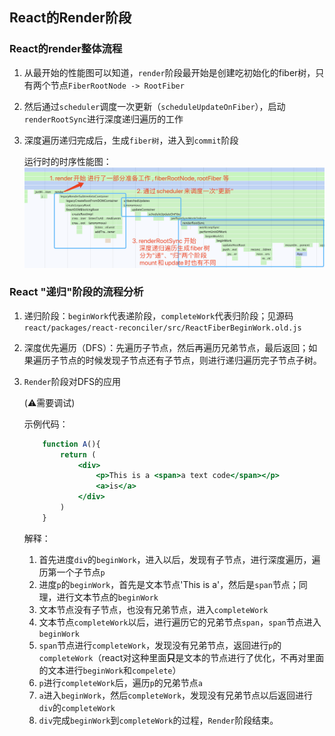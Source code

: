 ## React的Render阶段

### React的render整体流程

1. 从最开始的性能图可以知道，`render`阶段最开始是创建吃初始化的fiber树，只有两个节点`FiberRootNode -> RootFiber`

2. 然后通过`scheduler`调度一次更新（`scheduleUpdateOnFiber`），启动`renderRootSync`进行深度递归遍历的工作

3. 深度遍历递归完成后，生成`fiber树`，进入到`commit`阶段

    运行时的时序性能图：
    ![Render阶段流程简介](./Render阶段流程简介.png)

### React "递归"阶段的流程分析

1. 递归阶段：`beginWork`代表递阶段，`completeWork`代表归阶段；见源码`react/packages/react-reconciler/src/ReactFiberBeginWork.old.js`

2. 深度优先遍历（DFS）：先遍历子节点，然后再遍历兄弟节点，最后返回；如果遍历子节点的时候发现子节点还有子节点，则进行递归遍历完子节点子树。

3. `Render`阶段对DFS的应用

    (:warning:需要调试)

    示例代码：
    ```jsx
        function A(){
            return (
                <div>
                    <p>This is a <span>a text code</span></p>
                    <a>is</a>
                </div>
            )
        }
    ```

    解释：
    1. 首先进度`div`的`beginWork`，进入以后，发现有子节点，进行深度遍历，遍历第一个子节点`p`
    2. 进度`p`的`beginWork`，首先是文本节点'This is a'，然后是`span`节点；同理，进行文本节点的`beginWork`
    3. 文本节点没有子节点，也没有兄弟节点，进入`completeWork`
    4. 文本节点`completeWork`以后，进行遍历它的兄弟节点`span`，`span`节点进入`beginWork`
    5. `span`节点进行`completeWork`，发现没有兄弟节点，返回进行`p`的`completeWork`（react对这种里面**只**是文本的节点进行了优化，不再对里面的文本进行`beginWork`和`compelete`）
    6. `p`进行`completeWork`后，遍历`p`的兄弟节点`a`
    7. `a`进入`beginWork`，然后`completeWork`，发现没有兄弟节点以后返回进行`div`的`completeWork`
    8. `div`完成`beginWork`到`completeWork`的过程，`Render`阶段结束。

#### 

